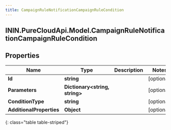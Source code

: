 ```yaml
---
title: CampaignRuleNotificationCampaignRuleCondition
---
```

## ININ.PureCloudApi.Model.CampaignRuleNotificationCampaignRuleCondition

## Properties

|Name | Type | Description | Notes|
|------------ | ------------- | ------------- | -------------|
| **Id** | **string** |  | [optional] |
| **Parameters** | **Dictionary&lt;string, string&gt;** |  | [optional] |
| **ConditionType** | **string** |  | [optional] |
| **AdditionalProperties** | **Object** |  | [optional] |
{: class="table table-striped"}


